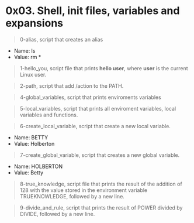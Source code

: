 # 0x03. Shell, init files, variables and expansions

> 0-alias, script that creates an alias
+ Name: ls
+ Value: rm *

> 1-hello_you, script file that prints **hello user**, where **user** is the current Linux user.

> 2-path, script that add /action to the PATH.

> 4-global_variables, script that prints enviroments variables

> 5-local_variables, script that prints all enviroment variables, local variables and functions.

> 6-create_local_variable, script that create a new local variable.
+ Name: BETTY
+ Value: Holberton

> 7-create_global_variable, script that creates a new global variable.
+ Name: HOLBERTON
+ Value: Betty

> 8-true_knowledge, script file that prints the result of the addition of 128 with the value stored in the environment variable TRUEKNOWLEDGE, followed by a new line.

> 9-divide_and_rule, script that prints the result of POWER divided by DIVIDE, followed by a new line.
